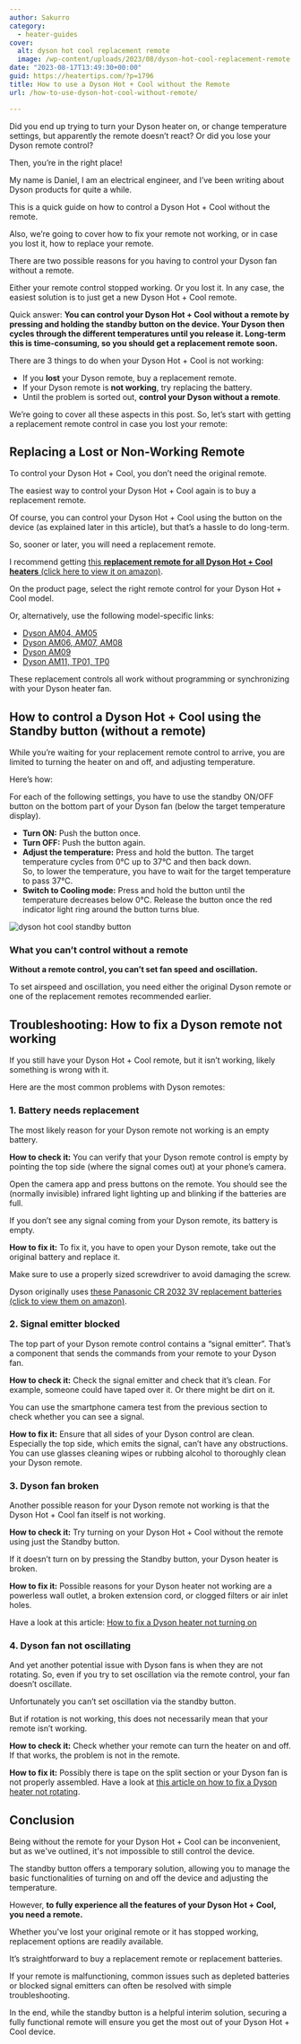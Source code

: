 ```yaml
---
author: Sakurro
category:
  - heater-guides
cover:
  alt: dyson hot cool replacement remote
  image: /wp-content/uploads/2023/08/dyson-hot-cool-replacement-remote.jpg
date: "2023-08-17T13:49:30+00:00"
guid: https://heatertips.com/?p=1796
title: How to use a Dyson Hot + Cool without the Remote
url: /how-to-use-dyson-hot-cool-without-remote/

---
```

Did you end up trying to turn your Dyson heater on, or change temperature settings, but apparently the remote doesn’t react? Or did you lose your Dyson remote control?

Then, you’re in the right place!

My name is Daniel, I am an electrical engineer, and I’ve been writing about Dyson products for quite a while.

This is a quick guide on how to control a Dyson Hot + Cool without the remote.

Also, we’re going to cover how to fix your remote not working, or in case you lost it, how to replace your remote.

There are two possible reasons for you having to control your Dyson fan without a remote.

Either your remote control stopped working. Or you lost it. In any case, the easiest solution is to just get a new Dyson Hot + Cool remote.

Quick answer: **You can control your Dyson Hot + Cool without a remote by pressing and holding the standby button on the device. Your Dyson then cycles through the different temperatures until you release it. Long-term this is time-consuming, so you should get a replacement remote soon.**

There are 3 things to do when your Dyson Hot + Cool is not working:

- If you **lost** your Dyson remote, buy a replacement remote.
- If your Dyson remote is **not working**, try replacing the battery.
- Until the problem is sorted out, **control your Dyson without a remote**.

We’re going to cover all these aspects in this post. So, let’s start with getting a replacement remote control in case you lost your remote:

## Replacing a Lost or Non-Working Remote

To control your Dyson Hot + Cool, you don’t need the original remote.

The easiest way to control your Dyson Hot + Cool again is to buy a replacement remote.

Of course, you can control your Dyson Hot + Cool using the button on the device (as explained later in this article), but that’s a hassle to do long-term.

So, sooner or later, you will need a replacement remote.

I recommend getting [this **replacement remote for all Dyson Hot + Cool heaters** (click here to view it on amazon)](https://www.amazon.com/Replacement-Remote-Compatible-966538-04-Control/dp/B07WR7TPP6?crid=CQ8LL4E7ULF7&keywords=dyson%2Bhot%2Bcool%2Bremote&qid=1692184595&sprefix=dyson%2Bhot%2Bcool%2Bremote%2Caps%2C183&sr=8-7&th=1&linkCode=ll1&tag=heatertips-20&linkId=36b1613a7aed720315642f7816ddab46&language=en_US&ref_=as_li_ss_tl).

On the product page, select the right remote control for your Dyson Hot + Cool model.

Or, alternatively, use the following model-specific links:

- [Dyson AM04, AM05](https://www.amazon.com/Replacement-Remote-Compatible-966538-04-Control/dp/B07WR7TPP6?crid=CQ8LL4E7ULF7&keywords=dyson%2Bhot%2Bcool%2Bremote&qid=1692184595&sprefix=dyson%2Bhot%2Bcool%2Bremote%2Caps%2C183&sr=8-7&th=1&linkCode=ll1&tag=heatertips-20&linkId=518bcd251e7f7b18bd71289e70ef8b0a&language=en_US&ref_=as_li_ss_tl)
- [Dyson AM06, AM07, AM08](https://www.amazon.com/Replacement-Remote-Compatible-966538-04-Control/dp/B07Y2PVY3B?crid=CQ8LL4E7ULF7&keywords=dyson%2Bhot%2Bcool%2Bremote&qid=1692184595&sprefix=dyson%2Bhot%2Bcool%2Bremote%2Caps%2C183&sr=8-7&th=1&linkCode=ll1&tag=heatertips-20&linkId=26f23c4fa46ddd55f1bb3e2e79ef0708&language=en_US&ref_=as_li_ss_tl)
- [Dyson AM09](https://www.amazon.com/Replacement-Remote-Compatible-966538-04-Control/dp/B07WR7TPP6?crid=CQ8LL4E7ULF7&keywords=dyson%2Bhot%2Bcool%2Bremote&qid=1692184595&sprefix=dyson%2Bhot%2Bcool%2Bremote%2Caps%2C183&sr=8-7&th=1&linkCode=ll1&tag=heatertips-20&linkId=09b0b85552e28f46f6b334f73dbd866f&language=en_US&ref_=as_li_ss_tl)
- [Dyson AM11, TP01, TP0](https://www.amazon.com/Replacement-Remote-Compatible-966538-04-Control/dp/B07Z4NNPP5?crid=CQ8LL4E7ULF7&keywords=dyson%2Bhot%2Bcool%2Bremote&qid=1692184595&sprefix=dyson%2Bhot%2Bcool%2Bremote%2Caps%2C183&sr=8-7&th=1&linkCode=ll1&tag=heatertips-20&linkId=2b6d79ebf4af55bc6650663661058f29&language=en_US&ref_=as_li_ss_tl)

These replacement controls all work without programming or synchronizing with your Dyson heater fan.

## How to control a Dyson Hot + Cool using the Standby button (without a remote)

While you’re waiting for your replacement remote control to arrive, you are limited to turning the heater on and off, and adjusting temperature.

Here’s how:

For each of the following settings, you have to use the standby ON/OFF button on the bottom part of your Dyson fan (below the target temperature display).

- **Turn ON:** Push the button once.
- **Turn OFF:** Push the button again.
- **Adjust the temperature:** Press and hold the button. The target temperature cycles from 0°C up to 37°C and then back down.  
So, to lower the temperature, you have to wait for the target temperature to pass 37°C.
- **Switch to Cooling mode:** Press and hold the button until the temperature decreases below 0°C. Release the button once the red indicator light ring around the button turns blue.

![dyson hot cool standby button](/wp-content/uploads/2023/08/dyson-hot-cool-standbdy-button-1024x626.jpg)

### What you can’t control without a remote

**Without a remote control, you can’t set fan speed and oscillation.**

To set airspeed and oscillation, you need either the original Dyson remote or one of the replacement remotes recommended earlier.

## Troubleshooting: How to fix a Dyson remote not working

If you still have your Dyson Hot + Cool remote, but it isn’t working, likely something is wrong with it.

Here are the most common problems with Dyson remotes:

### 1\. Battery needs replacement

The most likely reason for your Dyson remote not working is an empty battery.

**How to check it:** You can verify that your Dyson remote control is empty by pointing the top side (where the signal comes out) at your phone’s camera.

Open the camera app and press buttons on the remote. You should see the (normally invisible) infrared light lighting up and blinking if the batteries are full.

If you don’t see any signal coming from your Dyson remote, its battery is empty.

**How to fix it:** To fix it, you have to open your Dyson remote, take out the original battery and replace it.

Make sure to use a properly sized screwdriver to avoid damaging the screw.

Dyson originally uses [these Panasonic CR 2032 3V replacement batteries (click to view them on amazon)](https://www.amazon.com/Panasonic-CR2032-Lithium-WNTTf-Battery/dp/B06ZZLDQ5T?crid=14I1Z5WQ8VCG8&keywords=cr+2032&qid=1692277548&sprefix=cr+2032%2Caps%2C193&sr=8-5&linkCode=ll1&tag=heatertips-20&linkId=3212aaefa167008e7d1f45d948942ea6&language=en_US&ref_=as_li_ss_tl).

### 2\. Signal emitter blocked

The top part of your Dyson remote control contains a “signal emitter”. That’s a component that sends the commands from your remote to your Dyson fan.

**How to check it:** Check the signal emitter and check that it’s clean. For example, someone could have taped over it. Or there might be dirt on it.

You can use the smartphone camera test from the previous section to check whether you can see a signal.

**How to fix it:** Ensure that all sides of your Dyson control are clean. Especially the top side, which emits the signal, can’t have any obstructions. You can use glasses cleaning wipes or rubbing alcohol to thoroughly clean your Dyson remote.

### 3\. Dyson fan broken

Another possible reason for your Dyson remote not working is that the Dyson Hot + Cool fan itself is not working.

**How to check it:** Try turning on your Dyson Hot + Cool without the remote using just the Standby button.

If it doesn’t turn on by pressing the Standby button, your Dyson heater is broken.

**How to fix it:** Possible reasons for your Dyson heater not working are a powerless wall outlet, a broken extension cord, or clogged filters or air inlet holes.

Have a look at this article: [How to fix a Dyson heater not turning on](/how-to-fix-a-dyson-heater-not-turning-on/)

### 4\. Dyson fan not oscillating

And yet another potential issue with Dyson fans is when they are not rotating. So, even if you try to set oscillation via the remote control, your fan doesn’t oscillate.

Unfortunately you can’t set oscillation via the standby button.

But if rotation is not working, this does not necessarily mean that your remote isn’t working.

**How to check it:** Check whether your remote can turn the heater on and off. If that works, the problem is not in the remote.

**How to fix it:** Possibly there is tape on the split section or your Dyson fan is not properly assembled. Have a look at [this article on how to fix a Dyson heater not rotating](/dyson-fan-not-rotating/).

## Conclusion

Being without the remote for your Dyson Hot + Cool can be inconvenient, but as we've outlined, it's not impossible to still control the device.

The standby button offers a temporary solution, allowing you to manage the basic functionalities of turning on and off the device and adjusting the temperature.

However, **to fully experience all the features of your Dyson Hot + Cool, you need a remote.**

Whether you've lost your original remote or it has stopped working, replacement options are readily available.

It’s straightforward to buy a replacement remote or replacement batteries.

If your remote is malfunctioning, common issues such as depleted batteries or blocked signal emitters can often be resolved with simple troubleshooting.

In the end, while the standby button is a helpful interim solution, securing a fully functional remote will ensure you get the most out of your Dyson Hot + Cool device.
